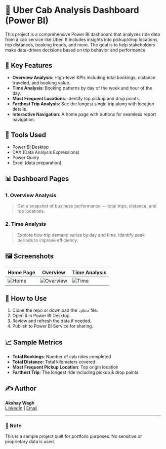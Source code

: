# 🚕 Uber Cab Analysis Dashboard (Power BI)

This project is a comprehensive Power BI dashboard that analyzes ride data from a cab service like Uber. It includes insights into pickup/drop locations, trip distances, booking trends, and more. The goal is to help stakeholders make data-driven decisions based on trip behavior and performance.

## 📌 Key Features

- **Overview Analysis**: High-level KPIs including total bookings, distance traveled, and booking value.
- **Time Analysis**: Booking patterns by day of the week and hour of the day.
- **Most Frequent Locations**: Identify top pickup and drop points.
- **Farthest Trip Analysis**: See the longest single trip along with location details.
- **Interactive Navigation**: A home page with buttons for seamless report navigation.

## 🧰 Tools Used

- Power BI Desktop
- DAX (Data Analysis Expressions)
- Power Query
- Excel (data preparation)

## 📊 Dashboard Pages

### 1. Overview Analysis
> Get a snapshot of business performance — total trips, distance, and top locations.

### 2. Time Analysis
> Explore how trip demand varies by day and time. Identify peak periods to improve efficiency.

## 🖼️ Screenshots

| Home Page | Overview | Time Analysis |
|-----------|----------|----------------|
| ![Home](screenshots/homepage.png) | ![Overview](screenshots/overview_analysis.png) | ![Time](screenshots/time_analysis.png) |

## 🚀 How to Use

1. Clone the repo or download the `.pbix` file.
2. Open it in Power BI Desktop.
3. Review and refresh the data if needed.
4. Publish to Power BI Service for sharing.



## 📈 Sample Metrics

- **Total Bookings**: Number of cab rides completed
- **Total Distance**: Total kilometers covered
- **Most Frequent Pickup Location**: Top origin location
- **Farthest Trip**: The longest ride including pickup & drop points

## ✍️ Author

**Akshay Wagh**  
[LinkedIn](https://www.linkedin.com/in/akshaywagh-dataanalyst/) | [Email](mailto:waghakshay900@gmail.com)

---

### 📌 Note

This is a sample project built for portfolio purposes. No sensitive or proprietary data is used.
